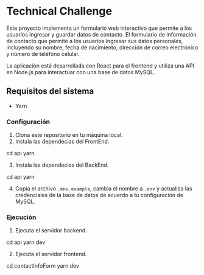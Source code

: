 # Technical Challenge

Este proyecto implementa un formulario web interactivo que permite a los usuarios ingresar y guardar datos de contacto. El formulario de información de contacto que permite a los usuarios ingresar sus datos personales, incluyendo su nombre, fecha de nacimiento, dirección de correo electrónico y número de teléfono celular. 

La aplicación está desarrollada con React para el frontend y utiliza una API en Node.js para interactuar con una base de datos MySQL.


## Requisitos del sistema

- Yarn


### Configuración

1. Clona este repositorio en tu máquina local.
2. Instala las dependecias del FrontEnd.

cd api
yarn

3. Instala las dependecias del BackEnd.

cd api
yarn

4. Copia el archivo `.env.example`, cambia el nombre a `.env`  y actualiza las credenciales de la base de datos de acuerdo a tu configuración de MySQL.


### Ejecución

1. Ejecuta el servidor backend.

cd api
yarn dev

2. Ejecuta el servidor frontend.

cd contactInfoForm
yarn dev
